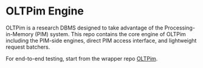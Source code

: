 # OLTPim Engine

OLTPim is a research DBMS designed to take advantage of the Processing-in-Memory (PIM) system.
This repo contains the core engine of OLTPim including the PIM-side engines, direct PIM access interface, and lightweight request batchers.

For end-to-end testing, start from the wrapper repo [OLTPim](https://github.com/hyoungjook/OLTPim).
